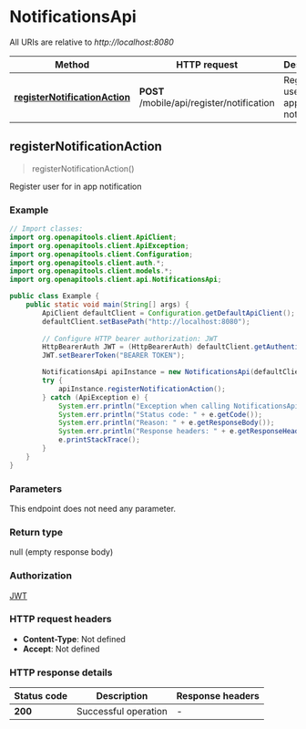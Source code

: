 # NotificationsApi

All URIs are relative to *http://localhost:8080*

| Method | HTTP request | Description |
|------------- | ------------- | -------------|
| [**registerNotificationAction**](NotificationsApi.md#registerNotificationAction) | **POST** /mobile/api/register/notification | Register user for in app notification |



## registerNotificationAction

> registerNotificationAction()

Register user for in app notification

### Example

```java
// Import classes:
import org.openapitools.client.ApiClient;
import org.openapitools.client.ApiException;
import org.openapitools.client.Configuration;
import org.openapitools.client.auth.*;
import org.openapitools.client.models.*;
import org.openapitools.client.api.NotificationsApi;

public class Example {
    public static void main(String[] args) {
        ApiClient defaultClient = Configuration.getDefaultApiClient();
        defaultClient.setBasePath("http://localhost:8080");
        
        // Configure HTTP bearer authorization: JWT
        HttpBearerAuth JWT = (HttpBearerAuth) defaultClient.getAuthentication("JWT");
        JWT.setBearerToken("BEARER TOKEN");

        NotificationsApi apiInstance = new NotificationsApi(defaultClient);
        try {
            apiInstance.registerNotificationAction();
        } catch (ApiException e) {
            System.err.println("Exception when calling NotificationsApi#registerNotificationAction");
            System.err.println("Status code: " + e.getCode());
            System.err.println("Reason: " + e.getResponseBody());
            System.err.println("Response headers: " + e.getResponseHeaders());
            e.printStackTrace();
        }
    }
}
```

### Parameters

This endpoint does not need any parameter.

### Return type

null (empty response body)

### Authorization

[JWT](../README.md#JWT)

### HTTP request headers

- **Content-Type**: Not defined
- **Accept**: Not defined


### HTTP response details
| Status code | Description | Response headers |
|-------------|-------------|------------------|
| **200** | Successful operation |  -  |

